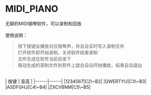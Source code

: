 # MIDI_PIANO
无聊的MIDI钢琴软件，可以录制和回放</br>
</br>
使用说明：</br>
>按下按键会播放对应钢琴声，并且会实时写入录制文件</br>
>打开软件即开始录制，关闭软件结束录制</br>
>文件生成在软件当前目录下</br>
>拖动生成的录制文件到软件上就会自动开始播放，结束自动退出</br>
</br>
| 按键 | 音高 |
|------|------|
|1234567|C2\~B2|
|QWERTYU|C3\~B3|
|ASDFGHJ|C4\~B4|
|ZXCVBNM|C5\~B5|
